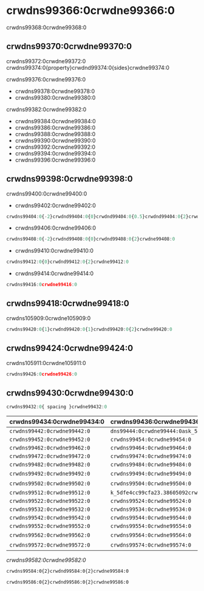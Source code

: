 # crwdns99366:0crwdne99366:0

<p class="description">crwdns99368:0crwdne99368:0</p>

## crwdns99370:0crwdne99370:0

crwdns99372:0crwdne99372:0 crwdns99374:0{property}crwdnd99374:0{sides}crwdne99374:0

crwdns99376:0crwdne99376:0

- crwdns99378:0crwdne99378:0
- crwdns99380:0crwdne99380:0

crwdns99382:0crwdne99382:0

- crwdns99384:0crwdne99384:0
- crwdns99386:0crwdne99386:0
- crwdns99388:0crwdne99388:0
- crwdns99390:0crwdne99390:0
- crwdns99392:0crwdne99392:0
- crwdns99394:0crwdne99394:0
- crwdns99396:0crwdne99396:0

## crwdns99398:0crwdne99398:0

crwdns99400:0crwdne99400:0

- crwdns99402:0crwdne99402:0

```jsx
crwdns99404:0{-2}crwdnd99404:0{0}crwdnd99404:0{0.5}crwdnd99404:0{2}crwdne99404:0
```

- crwdns99406:0crwdne99406:0

```jsx
crwdns99408:0{-2}crwdnd99408:0{0}crwdnd99408:0{2}crwdne99408:0
```

- crwdns99410:0crwdne99410:0

```jsx
crwdns99412:0{0}crwdnd99412:0{2}crwdne99412:0
```

- crwdns99414:0crwdne99414:0

```jsx
crwdns99416:0crwdne99416:0
```

## crwdns99418:0crwdne99418:0

crwdns105909:0crwdne105909:0

```jsx
crwdns99420:0{1}crwdnd99420:0{1}crwdnd99420:0{2}crwdne99420:0
```

## crwdns99424:0crwdne99424:0

crwdns105911:0crwdne105911:0

```jsx
crwdns99426:0crwdne99426:0
```

## crwdns99430:0crwdne99430:0

```js
crwdns99432:0{ spacing }crwdne99432:0
```

| crwdns99434:0crwdne99434:0   | crwdns99436:0crwdne99436:0                                                     | crwdns99438:0crwdne99438:0   | crwdns99440:0crwdne99440:0                                 |
|:---------------------------- |:------------------------------------------------------------------------------ |:---------------------------- |:---------------------------------------------------------- |
| `crwdns99442:0crwdne99442:0` | `dns99444:0crwdne99444:0ask_5dfe4cc9931415.40615368crwdns99444:0crwdne99444:0` | `crwdns99446:0crwdne99446:0` | [`crwdns99450:0crwdne99450:0`](crwdns99448:0crwdne99448:0) |
| `crwdns99452:0crwdne99452:0` | `crwdns99454:0crwdne99454:0`                                                   | `crwdns99456:0crwdne99456:0` | [`crwdns99460:0crwdne99460:0`](crwdns99458:0crwdne99458:0) |
| `crwdns99462:0crwdne99462:0` | `crwdns99464:0crwdne99464:0`                                                   | `crwdns99466:0crwdne99466:0` | [`crwdns99470:0crwdne99470:0`](crwdns99468:0crwdne99468:0) |
| `crwdns99472:0crwdne99472:0` | `crwdns99474:0crwdne99474:0`                                                   | `crwdns99476:0crwdne99476:0` | [`crwdns99480:0crwdne99480:0`](crwdns99478:0crwdne99478:0) |
| `crwdns99482:0crwdne99482:0` | `crwdns99484:0crwdne99484:0`                                                   | `crwdns99486:0crwdne99486:0` | [`crwdns99490:0crwdne99490:0`](crwdns99488:0crwdne99488:0) |
| `crwdns99492:0crwdne99492:0` | `crwdns99494:0crwdne99494:0`                                                   | crwdns99496:0crwdne99496:0   | [`crwdns99500:0crwdne99500:0`](crwdns99498:0crwdne99498:0) |
| `crwdns99502:0crwdne99502:0` | `crwdns99504:0crwdne99504:0`                                                   | crwdns99506:0crwdne99506:0   | [`crwdns99510:0crwdne99510:0`](crwdns99508:0crwdne99508:0) |
| `crwdns99512:0crwdne99512:0` | `k_5dfe4cc99cfa23.38605092crwdns99514:0crwdne99514:0`                          | `crwdns99516:0crwdne99516:0` | [`crwdns99520:0crwdne99520:0`](crwdns99518:0crwdne99518:0) |
| `crwdns99522:0crwdne99522:0` | `crwdns99524:0crwdne99524:0`                                                   | `crwdns99526:0crwdne99526:0` | [`crwdns99530:0crwdne99530:0`](crwdns99528:0crwdne99528:0) |
| `crwdns99532:0crwdne99532:0` | `crwdns99534:0crwdne99534:0`                                                   | `crwdns99536:0crwdne99536:0` | [`crwdns99540:0crwdne99540:0`](crwdns99538:0crwdne99538:0) |
| `crwdns99542:0crwdne99542:0` | `crwdns99544:0crwdne99544:0`                                                   | `crwdns99546:0crwdne99546:0` | [`crwdns99550:0crwdne99550:0`](crwdns99548:0crwdne99548:0) |
| `crwdns99552:0crwdne99552:0` | `crwdns99554:0crwdne99554:0`                                                   | `crwdns99556:0crwdne99556:0` | [`crwdns99560:0crwdne99560:0`](crwdns99558:0crwdne99558:0) |
| `crwdns99562:0crwdne99562:0` | `crwdns99564:0crwdne99564:0`                                                   | crwdns99566:0crwdne99566:0   | [`crwdns99570:0crwdne99570:0`](crwdns99568:0crwdne99568:0) |
| `crwdns99572:0crwdne99572:0` | `crwdns99574:0crwdne99574:0`                                                   | crwdns99576:0crwdne99576:0   | [`crwdns99580:0crwdne99580:0`](crwdns99578:0crwdne99578:0) |


*crwdns99582:0crwdne99582:0*

```diff
crwdns99584:0{2}crwdnd99584:0{2}crwdne99584:0
```

```diff
crwdns99586:0{2}crwdnd99586:0{2}crwdne99586:0
```